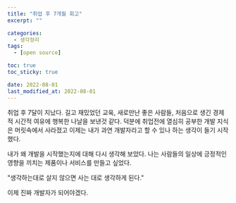 ```yaml
---
title: "취업 후 7개월 회고"
excerpt: ""

categories:
  - 생각정리
tags:
  - [open source]

toc: true
toc_sticky: true

date: 2022-08-01
last_modified_at: 2022-08-01
---
```


취업 후 7달이 지났다. 길고 재밌었던 교육, 새로만난 좋은 사람들, 처음으로 생긴 경제적 시간적 여유에 행복한 나날을 보낸것 같다. 덕분에 취업전에 열심히 공부한 개발 지식은 머릿속에서 사라졌고 이제는 내가 과연 개발자라고 할 수 있나 하는 생각이 들기 시작했다.

내가 왜 개발을 시작했는지에 대해 다시 생각해 보았다. 나는 사람들의 일상에 긍정적인 영향을 끼치는 제품이나 서비스를 만들고 싶었다. 

"생각하는대로 살지 않으면 사는 대로 생각하게 된다."

이제 진짜 개발자가 되어야겠다.